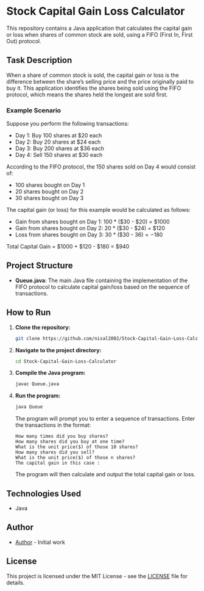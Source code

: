 # Stock Capital Gain Loss Calculator

This repository contains a Java application that calculates the capital gain or loss when shares of common stock are sold, using a FIFO (First In, First Out) protocol.

## Task Description

When a share of common stock is sold, the capital gain or loss is the difference between the share’s selling price and the price originally paid to buy it. This application identifies the shares being sold using the FIFO protocol, which means the shares held the longest are sold first.

### Example Scenario

Suppose you perform the following transactions:

- Day 1: Buy 100 shares at $20 each
- Day 2: Buy 20 shares at $24 each
- Day 3: Buy 200 shares at $36 each
- Day 4: Sell 150 shares at $30 each

According to the FIFO protocol, the 150 shares sold on Day 4 would consist of:
- 100 shares bought on Day 1
- 20 shares bought on Day 2
- 30 shares bought on Day 3

The capital gain (or loss) for this example would be calculated as follows:
- Gain from shares bought on Day 1: 100 * ($30 - $20) = $1000
- Gain from shares bought on Day 2: 20 * ($30 - $24) = $120
- Loss from shares bought on Day 3: 30 * ($30 - $36) = -$180

Total Capital Gain = $1000 + $120 - $180 = $940

## Project Structure

- **Queue.java**: The main Java file containing the implementation of the FIFO protocol to calculate capital gain/loss based on the sequence of transactions.

## How to Run

1. **Clone the repository:**

   ```bash
   git clone https://github.com/nisal2002/Stock-Capital-Gain-Loss-Calculator.git
   ```

2. **Navigate to the project directory:**

   ```bash
   cd Stock-Capital-Gain-Loss-Calculator
   ```

3. **Compile the Java program:**

   ```bash
   javac Queue.java
   ```

4. **Run the program:**

   ```bash
   java Queue
   ```

   The program will prompt you to enter a sequence of transactions. Enter the transactions in the format: 

   ```
   How many times did you buy shares?
   How many shares did you buy at one time?
   What is the unit price($) of those 10 shares?
   How many shares did you sell?
   What is the unit price($) of those n shares?
   The capital gain in this case :
   ```

   The program will then calculate and output the total capital gain or loss.

## Technologies Used

- Java

## Author

- [Author](NisalNPGamage) - Initial work

## License

This project is licensed under the MIT License - see the [LICENSE](LICENSE) file for details.
